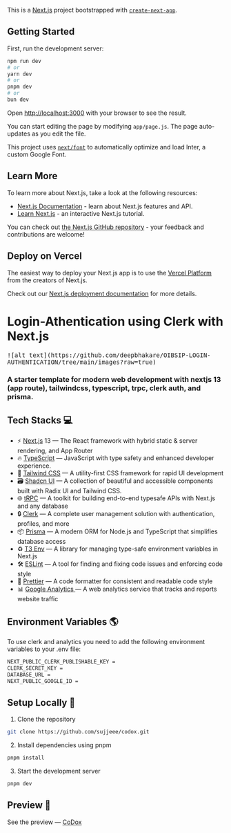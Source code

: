 This is a [Next.js](https://nextjs.org/) project bootstrapped with [`create-next-app`](https://github.com/vercel/next.js/tree/canary/packages/create-next-app).

## Getting Started

First, run the development server:

```bash
npm run dev
# or
yarn dev
# or
pnpm dev
# or
bun dev
```

Open [http://localhost:3000](http://localhost:3000) with your browser to see the result.

You can start editing the page by modifying `app/page.js`. The page auto-updates as you edit the file.

This project uses [`next/font`](https://nextjs.org/docs/basic-features/font-optimization) to automatically optimize and load Inter, a custom Google Font.

## Learn More

To learn more about Next.js, take a look at the following resources:

- [Next.js Documentation](https://nextjs.org/docs) - learn about Next.js features and API.
- [Learn Next.js](https://nextjs.org/learn) - an interactive Next.js tutorial.

You can check out [the Next.js GitHub repository](https://github.com/vercel/next.js/) - your feedback and contributions are welcome!

## Deploy on Vercel

The easiest way to deploy your Next.js app is to use the [Vercel Platform](https://vercel.com/new?utm_medium=default-template&filter=next.js&utm_source=create-next-app&utm_campaign=create-next-app-readme) from the creators of Next.js.

Check out our [Next.js deployment documentation](https://nextjs.org/docs/deployment) for more details.


# Login-Athentication using Clerk with Next.js

<kbd>
![alt text](https://github.com/deepbhakare/OIBSIP-LOGIN-AUTHENTICATION/tree/main/images?raw=true)


</kbd>

### A starter template for modern web development with nextjs 13 (app route), tailwindcss, typescript, trpc, clerk auth, and prisma.


## Tech Stacks 💻

- ⚡ [Next.js](https://nextjs.org) 13  — The React framework with hybrid static & server rendering, and App Router 
- 🔥 [TypeScript](https://www.typescriptlang.org)  — JavaScript with type safety and enhanced developer experience.
- 💅 [Tailwind CSS](https://tailwindcss.com) — A utility-first CSS framework for rapid UI development
- 🗃 [Shadcn UI](https://ui.shadcn.com/) —  A collection of beautiful and accessible components built with Radix UI and Tailwind CSS.
- 🌐 [tRPC](https://trpc.io) —  A toolkit for building end-to-end typesafe APIs with Next.js and any database
- 🔒 [Clerk](https://clerk.com?utm_source=github&utm_medium=sponsorship&utm_campaign=nextjs-boilerplate) — A complete user management solution with authentication, profiles, and more
- 📦 [Prisma](https://www.prisma.io/) — A modern ORM for Node.js and TypeScript that simplifies database access
- ♻️ [T3 Env](https://env.t3.gg/) — A library for managing type-safe environment variables in Next.js 
- 🛠 [ESLint](https://eslint.org) — A tool for finding and fixing code issues and enforcing code style
- 💖 [Prettier](https://prettier.io) — A code formatter for consistent and readable code style
- 📊 [Google Analytics ](https://analytics.google.com/) —  A web analytics service that tracks and reports website traffic

 ## Environment Variables 🌎
To use clerk and analytics you need to add the following environment variables to your .env file:
```bash
NEXT_PUBLIC_CLERK_PUBLISHABLE_KEY = 
CLERK_SECRET_KEY = 
DATABASE_URL =
NEXT_PUBLIC_GOOGLE_ID = 
``` 

## Setup Locally 🚀

1. Clone the repository

```bash
git clone https://github.com/sujjeee/codox.git
```

2. Install dependencies using pnpm

```bash
pnpm install
```

3. Start the development server

```bash
pnpm dev
```

## Preview 👀
See the preview  —  <a href="https://codox.codebustar.com/">CoDox</a>
